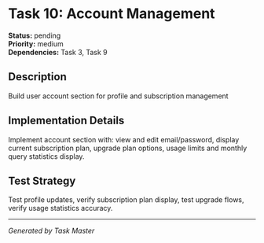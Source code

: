 # Task 10: Account Management

**Status:** pending  
**Priority:** medium  
**Dependencies:** Task 3, Task 9  

## Description
Build user account section for profile and subscription management

## Implementation Details
Implement account section with: view and edit email/password, display current subscription plan, upgrade plan options, usage limits and monthly query statistics display.

## Test Strategy
Test profile updates, verify subscription plan display, test upgrade flows, verify usage statistics accuracy.

---
*Generated by Task Master*